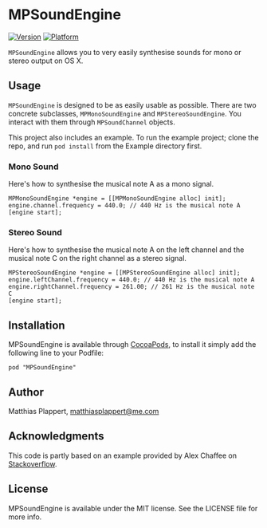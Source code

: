 # MPSoundEngine
[![Version](http://cocoapod-badges.herokuapp.com/v/MPSoundEngine/badge.png)](http://cocoadocs.org/docsets/MPSoundEngine)
[![Platform](http://cocoapod-badges.herokuapp.com/p/MPSoundEngine/badge.png)](http://cocoadocs.org/docsets/MPSoundEngine)

`MPSoundEngine` allows you to very easily synthesise sounds for mono or stereo output on OS X.

## Usage
`MPSoundEngine` is designed to be as easily usable as possible. There are two concrete subclasses,
`MPMonoSoundEngine` and `MPStereoSoundEngine`. You interact with them through `MPSoundChannel` objects.

This project also includes an example. To run the example project; clone the repo, and run `pod install` from the Example directory first.

### Mono Sound
Here's how to synthesise the musical note A as a mono signal.

    MPMonoSoundEngine *engine = [[MPMonoSoundEngine alloc] init];
    engine.channel.frequency = 440.0; // 440 Hz is the musical note A
    [engine start];

### Stereo Sound
Here's how to synthesise the musical note A on the left channel and the musical note C on the right channel as a stereo signal.

    MPStereoSoundEngine *engine = [[MPStereoSoundEngine alloc] init];
    engine.leftChannel.frequency = 440.0; // 440 Hz is the musical note A
    engine.rightChannel.frequency = 261.00; // 261 Hz is the musical note C
    [engine start];

## Installation
MPSoundEngine is available through [CocoaPods](http://cocoapods.org), to install
it simply add the following line to your Podfile:

    pod "MPSoundEngine"

## Author
Matthias Plappert, matthiasplappert@me.com

## Acknowledgments
This code is partly based on an example provided by Alex Chaffee on [Stackoverflow](http://stackoverflow.com/questions/2067267/where-to-start-with-audio-synthesis-on-iphone/2067987#2067987).

## License
MPSoundEngine is available under the MIT license. See the LICENSE file for more info.
